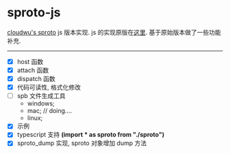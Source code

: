 # sproto-js
[cloudwu's sproto](https://github.com/cloudwu/sproto) js 版本实现.
js 的实现原版在[这里](https://github.com/zhangshiqian1214/sproto-js). 基于原始版本做了一些功能补充.

---
- [x] host 函数
- [x] attach 函数
- [x] dispatch 函数
- [x] 代码可读性, 格式化修改
- [ ] spb 文件生成工具
    + windows;
    + mac;     // doing....
    + linux;
- [x] 示例
- [x] typescript 支持 **(import * as sproto from "./sproto")**
- [x] sproto_dump 实现, sproto 对象增加 dump 方法
